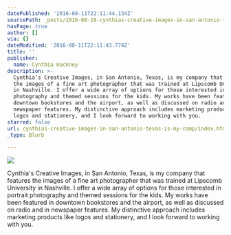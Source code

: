 ```yaml
---
datePublished: '2016-08-11T22:11:44.134Z'
sourcePath: _posts/2016-08-10-cynthias-creative-images-in-san-antonio-texas-is-my-comp.md
hasPage: true
author: []
via: {}
dateModified: '2016-08-11T22:11:43.774Z'
title: ''
publisher:
  name: Cynthia Hackney
description: >-
  Cynthia’s Creative Images, in San Antonio, Texas, is my company that features
  the images of a fine art photographer that was trained at Lipscomb University
  in Nashville. I offer a wide array of options for those interested in portrait
  photography and themed sessions for the kids. My works have been featured in
  downtown bookstores and the airport, as well as discussed on radio and in
  newspaper features. My distinctive approach includes marketing products like
  logos and stationery, and I look forward to working with you.
starred: false
url: cynthias-creative-images-in-san-antonio-texas-is-my-comp/index.html
_type: Blurb

---
```

![](https://the-grid-user-content.s3-us-west-2.amazonaws.com/90ac7210-4689-4f4c-8f60-12e33c77e5d1.jpg)

Cynthia's Creative Images, in San Antonio, Texas, is my company that features the images of a fine art photographer that was trained at Lipscomb University in Nashville. I offer a wide array of options for those interested in portrait photography and themed sessions for the kids. My works have been featured in downtown bookstores and the airport, as well as discussed on radio and in newspaper features. My distinctive approach includes marketing products like logos and stationery, and I look forward to working with you.